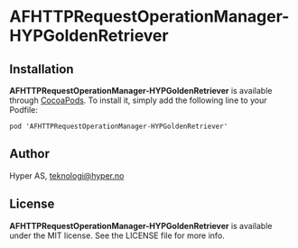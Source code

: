 # AFHTTPRequestOperationManager-HYPGoldenRetriever

## Installation

**AFHTTPRequestOperationManager-HYPGoldenRetriever** is available through [CocoaPods](http://cocoapods.org). To install
it, simply add the following line to your Podfile:

`pod 'AFHTTPRequestOperationManager-HYPGoldenRetriever'`

## Author

Hyper AS, teknologi@hyper.no

## License

**AFHTTPRequestOperationManager-HYPGoldenRetriever** is available under the MIT license. See the LICENSE file for more info.

